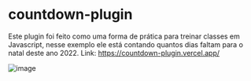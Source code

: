 # countdown-plugin
Este plugin foi feito como uma forma de prática para treinar classes em Javascript, nesse exemplo ele está contando quantos dias faltam para o natal deste ano 2022.
Link: https://countdown-plugin.vercel.app/

![image](https://user-images.githubusercontent.com/41273439/205162882-9f15e42f-f32c-47dc-923f-2fa9e38d236a.png)
